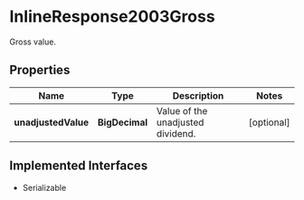 

# InlineResponse2003Gross

Gross value.

## Properties

Name | Type | Description | Notes
------------ | ------------- | ------------- | -------------
**unadjustedValue** | **BigDecimal** | Value of the unadjusted dividend. |  [optional]


## Implemented Interfaces

* Serializable



